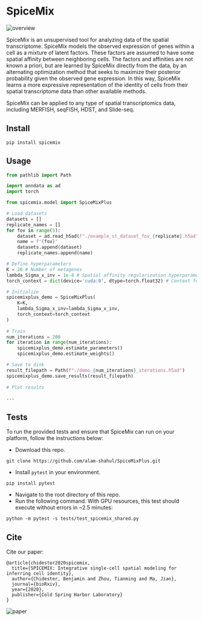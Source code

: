 # SpiceMix

![overview](./SpiceMix_overview.png)

SpiceMix is an unsupervised tool for analyzing data of the spatial transcriptome. SpiceMix models the observed expression of genes within a cell as a mixture of latent factors. These factors are assumed to have some spatial affinity between neighboring cells. The factors and affinities are not known a priori, but are learned by SpiceMix directly from the data, by an alternating optimization method that seeks to maximize their posterior probability given the observed gene expression. In this way, SpiceMix learns a more expressive representation of the identity of cells from their spatial transcriptome data than other available methods. 

SpiceMix can be applied to any type of spatial transcriptomics data, including MERFISH, seqFISH, HDST, and Slide-seq.

## Install

```
pip install spicemix
```

## Usage

```python
from pathlib import Path

import anndata as ad
import torch

from spicemix.model import SpiceMixPlus

# Load datasets
datasets = []
replicate_names = []
for fov in range(5):
    dataset = ad.read_h5ad(f"./example_st_dataset_fov_{replicate}.h5ad") # Each dataset must have spatial information stored as an adjacency matrix
    name = f"{fov}"
    datasets.append(dataset)
    replicate_names.append(name)

# Define hyperparameters
K = 20 # Number of metagenes
lambda_Sigma_x_inv = 1e-4 # Spatial affinity regularization hyperparameter
torch_context = dict(device='cuda:0', dtype=torch.float32) # Context for PyTorch tensor instantiation

# Initialize
spicemixplus_demo = SpiceMixPlus(
    K=K,
    lambda_Sigma_x_inv=lambda_Sigma_x_inv,
    torch_context=torch_context
)
    
# Train
num_iterations = 200
for iteration in range(num_iterations):
    spicemixplus_demo.estimate_parameters()
    spicemixplus_demo.estimate_weights()

# Save to disk
result_filepath = Path(f"./demo_{num_iterations}_iterations.h5ad")
spicemixplus_demo.save_results(result_filepath)
    
# Plot results

...
```

## Tests

To run the provided tests and ensure that SpiceMix can run on your platform, follow the instructions below:

- Download this repo.
```console
git clone https://github.com/alam-shahul/SpiceMixPlus.git
```
- Install `pytest` in your environment.
```console
pip install pytest
```
- Navigate to the root directory of this repo.
- Run the following command. With GPU resources, this test should execute without errors in ~2.5 minutes:
```console
python -m pytest -s tests/test_spicemix_shared.py
```

## Cite

Cite our paper:

```
@article{chidester2020spicemix,
  title={SPICEMIX: Integrative single-cell spatial modeling for inferring cell identity},
  author={Chidester, Benjamin and Zhou, Tianming and Ma, Jian},
  journal={bioRxiv},
  year={2020},
  publisher={Cold Spring Harbor Laboratory}
}
```

![paper](./paper.png)
